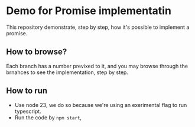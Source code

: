 # Demo for Promise implementatin

This repository demonstrate, step by step, how it's possible to implement a promise.

## How to browse?

Each branch has a number previxed to it, and you may browse through the brnahces to see the implementation, step by step.

## How to run
* Use node 23, we do so because we're using an exerimental flag to run typescript. 
* Run the code by `npm start`, 
